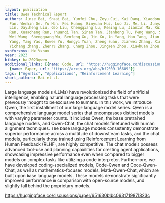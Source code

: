 ```yaml
---
layout: publication
title: Qwen Technical Report
authors: Jinze Bai, Shuai Bai, Yunfei Chu, Zeyu Cui, Kai Dang, Xiaodong Deng, Yang
  Fan, Wenbin Ge, Yu Han, Fei Huang, Binyuan Hui, Luo Ji, Mei Li, Junyang Lin, Runji
  Lin, Dayiheng Liu, Gao Liu, Chengqiang Lu, Keming Lu, Jianxin Ma, Rui Men, Xingzhang
  Ren, Xuancheng Ren, Chuanqi Tan, Sinan Tan, Jianhong Tu, Peng Wang, Shijie Wang,
  Wei Wang, Shengguang Wu, Benfeng Xu, Jin Xu, An Yang, Hao Yang, Jian Yang, Shusheng
  Yang, Yang Yao, Bowen Yu, Hongyi Yuan, Zheng Yuan, Jianwei Zhang, Xingxuan Zhang,
  Yichang Zhang, Zhenru Zhang, Chang Zhou, Jingren Zhou, Xiaohuan Zhou, Tianhang Zhu
conference: No Venue
year: 2023
bibkey: bai2023qwen
additional_links: [{name: Code, url: 'https://huggingface.co/discussions/paper/651630b1bc0631719871823c'},
  {name: Paper, url: 'https://arxiv.org/abs/hf2309.16609'}]
tags: ["Agentic", "Applications", "Reinforcement Learning"]
short_authors: Bai et al.
---
```

Large language models (LLMs) have revolutionized the field of artificial intelligence, enabling natural language processing tasks that were previously thought to be exclusive to humans. In this work, we introduce Qwen, the first installment of our large language model series. Qwen is a comprehensive language model series that encompasses distinct models with varying parameter counts. It includes Qwen, the base pretrained language models, and Qwen-Chat, the chat models finetuned with human alignment techniques. The base language models consistently demonstrate superior performance across a multitude of downstream tasks, and the chat models, particularly those trained using Reinforcement Learning from Human Feedback (RLHF), are highly competitive. The chat models possess advanced tool-use and planning capabilities for creating agent applications, showcasing impressive performance even when compared to bigger models on complex tasks like utilizing a code interpreter. Furthermore, we have developed coding-specialized models, Code-Qwen and Code-Qwen-Chat, as well as mathematics-focused models, Math-Qwen-Chat, which are built upon base language models. These models demonstrate significantly improved performance in comparison with open-source models, and slightly fall behind the proprietary models.

https://huggingface.co/discussions/paper/651630b1bc0631719871823c